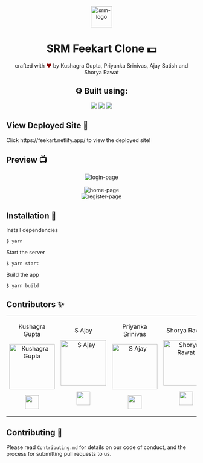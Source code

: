 <div align="center">
  <img alt="srm-logo" src="https://vectorlogoseek.com/wp-content/uploads/2019/03/srm-institute-of-science-and-technology-vector-logo.png" height="56" />
</div>

<h1 align="center">
SRM Feekart Clone 💵
</h1>

<p align="center">
crafted with <span style="color: #8b0000;">&hearts;</span> by Kushagra Gupta, Priyanka Srinivas, Ajay Satish and Shorya Rawat
</p>

<h2 align="center">⚙️ Built using: </h2>
<p align="center">
    <img src="https://img.shields.io/badge/React-20232A?style=for-the-badge&logo=react&logoColor=61DAFB" />
    <img src="https://img.shields.io/badge/Tailwind_CSS-38B2AC?style=for-the-badge&logo=tailwind-css&logoColor=white" />
    <img src="https://img.shields.io/badge/Visual_Studio_Code-0078D4?style=for-the-badge&logo=visual%20studio%20code&logoColor=white" />
</p>

## View Deployed Site 🚀
<p>Click https://feekart.netlify.app/ to view the deployed site!</p>

## Preview 📺

<div align="center">
  <img alt="login-page" src="https://user-images.githubusercontent.com/60519359/166749931-5829013c-63f1-466d-a84d-2acbcb8c6e5c.png" />
</div>
<br>
<div align="center">
  <img alt="home-page" src="https://user-images.githubusercontent.com/60519359/166750916-a4ed536e-68f0-4c52-ab84-6ad3887fc26c.png" />
</div>
<div align="center">
  <img alt="register-page" src="https://user-images.githubusercontent.com/60519359/167261477-a7eb0c9f-1c8d-4c1c-b8a2-70be37c936fe.png" />
</div>


## Installation 🔧

Install dependencies

```
$ yarn
```

Start the server

```
$ yarn start
```

Build the app

```
$ yarn build
```

## Contributors ✨

<table>
<tr align="center">

<td>

Kushagra Gupta

<p align="center">
<img src = "https://avatars.githubusercontent.com/u/60519359?v=4"  height="120" alt="Kushagra Gupta">
</p>
<p align="center">
<a href = "https://github.com/KG-1510"><img src = "http://www.iconninja.com/files/241/825/211/round-collaboration-social-github-code-circle-network-icon.svg" width="36" height = "36"/></a>
</a>
</p>
</td>

<td>

S Ajay

<p align="center">
<img src = "https://avatars.githubusercontent.com/u/71289526?s=32&v=4"  height="120" alt="S Ajay">
</p>
<p align="center">
<a href = "https://github.com/legendslayer01"><img src = "http://www.iconninja.com/files/241/825/211/round-collaboration-social-github-code-circle-network-icon.svg" width="36" height = "36"/></a>
</a>
</p>
</td>

<td>

Priyanka Srinivas

<p align="center">
<img src = "https://avatars.githubusercontent.com/u/67458613?v=4"  height="120" alt="S Ajay">
</p>
<p align="center">
<a href = "https://github.com/ps4449"><img src = "http://www.iconninja.com/files/241/825/211/round-collaboration-social-github-code-circle-network-icon.svg" width="36" height = "36"/></a>
</a>
</p>
</td>

<td>

Shorya Rawat

<p align="center">
<img src = "https://avatars.githubusercontent.com/u/90060588?v=4"  height="120" alt="Shorya Rawat">
</p>
<p align="center">
<a href = "https://github.com/RawatShorya"><img src = "http://www.iconninja.com/files/241/825/211/round-collaboration-social-github-code-circle-network-icon.svg" width="36" height = "36"/></a>
</a>
</p>
</td>

  </table>
</tr>
  </table>

## Contributing 🤝

Please read `Contributing.md` for details on our code of conduct, and the process for submitting pull requests to us.

